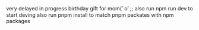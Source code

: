 very delayed in progress birthday gift for mom(ﾟoﾟ;;
also run npm run dev to start deving
also run pnpm install to match pnpm packates with npm packages